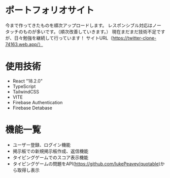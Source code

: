 # ポートフォリオサイト
今まで作ってきたものを順次アップロードします。
レスポンシブル対応はノータッチのものが多いです。（順次改善していきます。）
現在まだまだ技術不足ですが、日々勉強を継続して行っています！
サイトURL（https://twitter-clone-74163.web.app/）

# 使用技術
* React "18.2.0"
* TypeScript
* TailwindCSS
* VITE
* Firebase Authentication
* Firebase Detabase

# 機能一覧
* ユーザー登録、ログイン機能
* 掲示板での新規掲示板作成、返信機能
* タイピングゲームでのスコア表示機能
* タイピングゲームの問題をAPI(https://github.com/lukePeavey/quotable)から取得し表示



